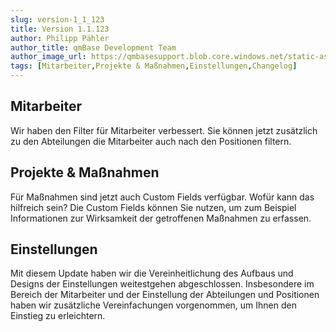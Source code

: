 ```yaml
---
slug: version-1_1_123
title: Version 1.1.123
author: Philipp Pähler
author_title: qmBase Development Team
author_image_url: https://qmbasesupport.blob.core.windows.net/static-assets/img/persons/paehler_round.png
tags: [Mitarbeiter,Projekte & Maßnahmen,Einstellungen,Changelog]
---
```

## Mitarbeiter

Wir haben den Filter für Mitarbeiter verbessert. Sie können jetzt zusätzlich zu den Abteilungen die Mitarbeiter auch nach den Positionen filtern.

## Projekte & Maßnahmen

Für Maßnahmen sind jetzt auch Custom Fields verfügbar. Wofür kann das hilfreich sein? Die Custom Fields können Sie nutzen, um zum Beispiel Informationen zur Wirksamkeit der getroffenen Maßnahmen zu erfassen.

## Einstellungen

Mit diesem Update haben wir die Vereinheitlichung des Aufbaus und Designs der Einstellungen weitestgehen abgeschlossen. Insbesondere im Bereich der Mitarbeiter und der Einstellung der Abteilungen und Positionen haben wir zusätzliche Vereinfachungen vorgenommen, um Ihnen den Einstieg zu erleichtern.